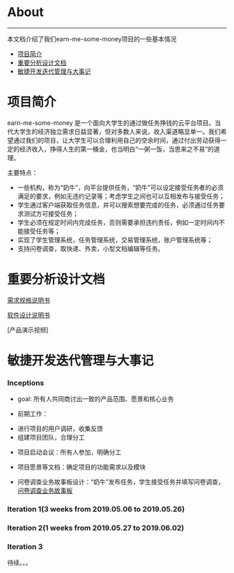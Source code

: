 # About

----------
本文档介绍了我们earn-me-some-money项目的一些基本情况

* <a href="#项目简介">项目简介</a>
* <a href="#重要分析设计文档">重要分析设计文档</a>
* <a href="#敏捷开发迭代管理与大事记">敏捷开发迭代管理与大事记</a>
# 项目简介

earn-me-some-money 是一个面向大学生的通过做任务挣钱的云平台项目。当代大学生的经济独立需求日益显著，但对多数人来说，收入渠道略显单一。我们希望通过我们的项目，让大学生可以合理利用自己的空余时间，通过付出劳动获得一定的经济收入，挣得人生的第一桶金，也当明白“一粥一饭，当思来之不易”的道理。

主要特点：

* 一些机构，称为“奶牛”，向平台提供任务，“奶牛”可以设定接受任务者的必须满足的要求，例如无违约记录等；考虑学生之间也可以互相发布与接受任务；
* 学生通过客户端获取任务信息，并可以搜索想要完成的任务，必须通过任务要求测试方可接受任务；
* 学生必须在规定时间内完成任务，否则需要承担违约责任，例如一定时间内不能接受任务等；
* 实现了学生管理系统，任务管理系统，交易管理系统，账户管理系统等；
* 支持问卷调查，取快递、外卖，小型文档编辑等任务。

# 重要分析设计文档

[需求规格说明书](/需求规格说明书.md/)

[软件设计说明书](/软件设计说明书.md/)

[产品演示视频]

# 敏捷开发迭代管理与大事记

### Inceptions
- goal: 所有人共同商讨出一致的产品范围、愿景和核心业务

- 前期工作：
 * 进行项目的用户调研，收集反馈
 * 组建项目团队，合理分工



- 项目启动会议：所有人参加，明确分工

- 项目愿景等文档：确定项目的功能需求以及模块

- 问卷调查业务故事板设计：“奶牛”发布任务，学生接受任务并填写问卷调查，[问卷调查业务故事板](//)

### Iteration 1(3 weeks from 2019.05.06 to 2019.05.26)

### Iteration 2(1 weeks from 2019.05.27 to 2019.06.02)

### Iteration 3
待续。。。

